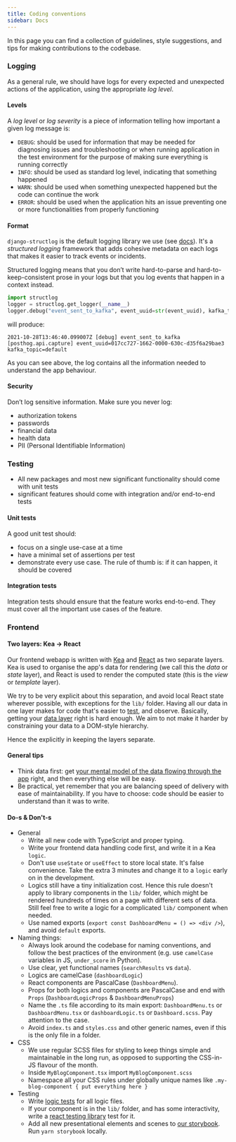 ```yaml
---
title: Coding conventions
sidebar: Docs
---
```


In this page you can find a collection of guidelines, style suggestions, and tips for making contributions to the codebase.

### Logging
As a general rule, we should have logs for every expected and unexpected actions of the application, using the appropriate _log level_.

#### Levels
A _log level_ or _log severity_ is a piece of information telling how important a given log message is:

* `DEBUG`: should be used for information that may be needed for diagnosing issues and troubleshooting or when running application
in the test environment for the purpose of making sure everything is running correctly
* `INFO`: should be used as standard log level, indicating that something happened
* `WARN`: should be used when something unexpected happened but the code can continue the work
* `ERROR`: should be used when the application hits an issue preventing one or more functionalities from properly functioning

#### Format
`django-structlog` is the default logging library we use (see [docs](https://django-structlog.readthedocs.io/en/latest/)).
It's a _structured logging_ framework that adds cohesive metadata on each logs that makes it easier to track events or incidents.

Structured logging means that you don’t write hard-to-parse and hard-to-keep-consistent prose in your logs
but that you log events that happen in a context instead.

```python
import structlog
logger = structlog.get_logger(__name__)
logger.debug("event_sent_to_kafka", event_uuid=str(event_uuid), kafka_topic=topic)
```
will produce:
```console
2021-10-28T13:46:40.099007Z [debug] event_sent_to_kafka [posthog.api.capture] event_uuid=017cc727-1662-0000-630c-d35f6a29bae3 kafka_topic=default
```
As you can see above, the log contains all the information needed to understand the app behaviour.

#### Security
Don’t log sensitive information. Make sure you never log:

* authorization tokens
* passwords
* financial data
* health data
* PII (Personal Identifiable Information)

### Testing
* All new packages and most new significant functionality should come with unit tests
* significant features should come with integration and/or end-to-end tests

#### Unit tests
A good unit test should:
* focus on a single use-case at a time
* have a minimal set of assertions per test
* demonstrate every use case. The rule of thumb is: if it can happen, it should be covered

#### Integration tests
Integration tests should ensure that the feature works end-to-end. They must cover all the important use cases of the feature.

### Frontend 

#### Two layers: Kea -> React

Our frontend webapp is written with [Kea](https://keajs.org/) and [React](https://reactjs.org/) as two separate layers. Kea is used to organise the app's data for rendering (we call this the *data* or *state* layer), and React is used to render the computed state (this is the *view* or *template* layer).

We try to be very explicit about this separation, and avoid local React state wherever possible, with exceptions for the `lib/` folder. Having all our data in one layer makes for code that's easier to [test](https://kea.js.org/docs/guide/testing), and observe. Basically, getting your [data layer](https://kea.js.org/blog/data-first-frontend-revolution) right is hard enough. We aim to not make it harder by constraining your data to a DOM-style hierarchy.

Hence the explicitly in keeping the layers separate.

#### General tips

- Think data first: get [your mental model of the data flowing through the app](https://acco.io/i-escaped-node) right, and then everything else will be easy.
- Be practical, yet remember that you are balancing speed of delivery with ease of maintainability. If you have to choose: code should be easier to understand than it was to write.

#### Do-s & Don't-s

- General
  - Write all new code with TypeScript and proper typing.
  - Write your frontend data handling code first, and write it in a Kea `logic`.
  - Don't use `useState` or `useEffect` to store local state. It's false convenience. Take the extra 3 minutes and change it to a `logic` early on in the development.
  - Logics still have a tiny initialization cost. Hence this rule doesn't apply to library components in the `lib/` folder, which might be rendered hundreds of times on a page with different sets of data. Still feel free to write a logic for a complicated `lib/` component when needed.
  - Use named exports (`export const DashboardMenu = () => <div />`), and avoid `default` exports.
- Naming things:
  - Always look around the codebase for naming conventions, and follow the best practices of the environment (e.g. use `camelCase` variables in JS, `under_score` in Python).
  - Use clear, yet functional names (`searchResults` vs `data`).
  - Logics are camelCase (`dashboardLogic`)
  - React components are PascalCase (`DashboardMenu`).
  - Props for both logics and components are PascalCase and end with `Props` (`DashboardLogicProps` & `DashboardMenuProps`)
  - Name the `.ts` file according to its main export: `DashboardMenu.ts` or `DashboardMenu.tsx` or `dashboardLogic.ts` or `Dashboard.scss`. Pay attention to the case.
  - Avoid `index.ts` and `styles.css` and other generic names, even if this is the only file in a folder.
- CSS
  - We use regular SCSS files for styling to keep things simple and maintainable in the long run, as opposed to supporting the CSS-in-JS flavour of the month.
  - Inside `MyBlogComponent.tsx` import `MyBlogComponent.scss`
  - Namespace all your CSS rules under globally unique names like `.my-blog-component { put everything here }`
- Testing
  - Write [logic tests](https://kea.js.org/docs/guide/testing) for all logic files. 
  - If your component is in the `lib/` folder, and has some interactivity, write a [react testing library](https://testing-library.com/docs/react-testing-library/intro/) test for it.
  - Add all new presentational elements and scenes to [our storybook](https://storybook.posthog.net/). Run `yarn storybook` locally.
